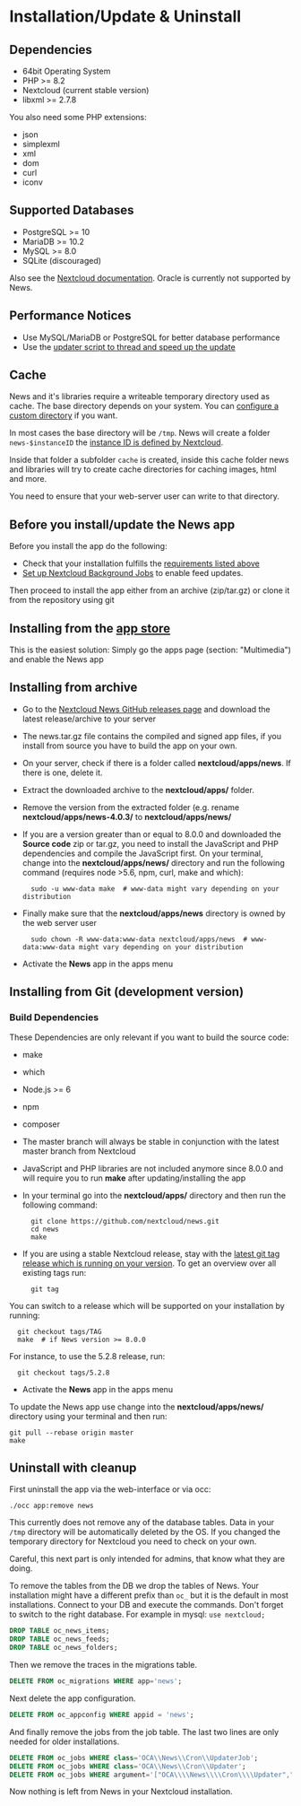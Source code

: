 # Installation/Update & Uninstall

## Dependencies
* 64bit Operating System
* PHP >= 8.2
* Nextcloud (current stable version)
* libxml >= 2.7.8

You also need some PHP extensions:

* json
* simplexml
* xml
* dom
* curl
* iconv

## Supported Databases
* PostgreSQL >= 10
* MariaDB >= 10.2
* MySQL >= 8.0
* SQLite (discouraged)

Also see the [Nextcloud documentation](https://docs.nextcloud.com/server/stable/admin_manual/configuration_database/linux_database_configuration.html?highlight=database). Oracle is currently not supported by News.

## Performance Notices
* Use MySQL/MariaDB or PostgreSQL for better database performance
* Use the [updater script to thread and speed up the update](https://github.com/nextcloud/news-updater)

## Cache
News and it's libraries require a writeable temporary directory used as cache. The base directory depends on your system.
You can [configure a custom directory](https://docs.nextcloud.com/server/latest/admin_manual/configuration_server/config_sample_php_parameters.html?highlight=temp#tempdirectory) if you want.

In most cases the base directory will be `/tmp`. News will create a folder `news-$instanceID` the [instance ID is defined by Nextcloud](https://docs.nextcloud.com/server/latest/admin_manual/configuration_server/config_sample_php_parameters.html?highlight=temp#instanceid).

Inside that folder a subfolder `cache` is created, inside this cache folder news and libraries will try to create cache directories for caching images, html and more.

You need to ensure that your web-server user can write to that directory.

## Before you install/update the News app
Before you install the app do the following:

* Check that your installation fulfills the [requirements listed above](#dependencies)
* [Set up Nextcloud Background Jobs](https://docs.nextcloud.org/server/latest/admin_manual/configuration_server/background_jobs_configuration.html#cron) to enable feed updates.

Then proceed to install the app either from an archive (zip/tar.gz) or clone it from the repository using git

## Installing from the [app store](https://apps.nextcloud.com/apps/news)
This is the easiest solution: Simply go the apps page (section: "Multimedia") and enable the News app

## Installing from archive
* Go to the [Nextcloud News GitHub releases page](https://github.com/nextcloud/news/releases) and download the latest release/archive to your server
* The news.tar.gz file contains the compiled and signed app files, if you install from source you have to build the app on your own.
* On your server, check if there is a folder called **nextcloud/apps/news**. If there is one, delete it.
* Extract the downloaded archive to the **nextcloud/apps/** folder.
* Remove the version from the extracted folder (e.g. rename **nextcloud/apps/news-4.0.3/** to **nextcloud/apps/news/**
* If you are a version greater than or equal to 8.0.0 and downloaded the **Source code** zip or tar.gz, you need to install the JavaScript and PHP dependencies and compile the JavaScript first. On your terminal, change into the **nextcloud/apps/news/** directory and run the following command (requires node >5.6, npm, curl, make and which):

        sudo -u www-data make  # www-data might vary depending on your distribution

* Finally make sure that the **nextcloud/apps/news** directory is owned by the web server user

        sudo chown -R www-data:www-data nextcloud/apps/news  # www-data:www-data might vary depending on your distribution

* Activate the **News** app in the apps menu

## Installing from Git (development version)

### Build Dependencies
These Dependencies are only relevant if you want to build the source code:

* make
* which
* Node.js >= 6
* npm
* composer

* The master branch will always be stable in conjunction with the latest master branch from Nextcloud
* JavaScript and PHP libraries are not included anymore since 8.0.0 and will require you to run **make** after updating/installing the app
* In your terminal go into the **nextcloud/apps/** directory and then run the following command:

        git clone https://github.com/nextcloud/news.git
        cd news
        make

* If you are using a stable Nextcloud release, stay with the [latest git tag release which is running on your version](https://github.com/nextcloud/news/releases). To get an overview over all existing tags run:

        git tag

 You can switch to a release which will be supported on your installation by running:

      git checkout tags/TAG
      make  # if News version >= 8.0.0

 For instance, to use the 5.2.8 release, run:

      git checkout tags/5.2.8

* Activate the **News** app in the apps menu

To update the News app use change into the **nextcloud/apps/news/** directory using your terminal and then run:

    git pull --rebase origin master
    make

## Uninstall with cleanup

First uninstall the app via the web-interface or via occ:

```console
./occ app:remove news
```

This currently does not remove any of the database tables.
Data in your `/tmp` directory will be automatically deleted by the OS.
If you changed the temporary directory for Nextcloud you need to check on your own.

Careful, this next part is only intended for admins, that know what they are doing.

To remove the tables from the DB we drop the tables of News.
Your installation might have a different prefix than `oc_` but it is the default in most installations.
Connect to your DB and execute the commands. Don't forget to switch to the right database.
For example in mysql: `use nextcloud;`

```sql
DROP TABLE oc_news_items;
DROP TABLE oc_news_feeds;
DROP TABLE oc_news_folders;
```

Then we remove the traces in the migrations table.

```sql
DELETE FROM oc_migrations WHERE app='news';
```

Next delete the app configuration.

```sql
DELETE FROM oc_appconfig WHERE appid = 'news';
```

And finally remove the jobs from the job table.
The last two lines are only needed for older installations.

```sql
DELETE FROM oc_jobs WHERE class='OCA\\News\\Cron\\UpdaterJob';
DELETE FROM oc_jobs WHERE class='OCA\\News\\Cron\\Updater';
DELETE FROM oc_jobs WHERE argument='["OCA\\\\News\\\\Cron\\\\Updater","run"]';
```

Now nothing is left from News in your Nextcloud installation.

